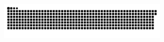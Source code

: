 <picture>
  <source media="(prefers-color-scheme: dark)" srcset="https://raw.githubusercontent.com/MarineHakobyan/MarineHakobyan/484b13f6fe8b94fabd80eb72386cff2b02c18139/github-contribution-grid-snake-dark.svg" />
  <source media="(prefers-color-scheme: light)" srcset="https://raw.githubusercontent.com/MarineHakobyan/MarineHakobyan/484b13f6fe8b94fabd80eb72386cff2b02c18139/github-contribution-grid-snake.svg" />
  <img alt="github-snake" src="https://raw.githubusercontent.com/MarineHakobyan/MarineHakobyan/484b13f6fe8b94fabd80eb72386cff2b02c18139/github-contribution-grid-snake-dark.svg" />
</picture>
